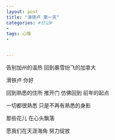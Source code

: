 ```yaml
---
layout: post
title: "滑铁卢 第一天"
categories: #日记#
- 
tags: 心情
- 


---
```


告别加州的温热 回到暴雪纷飞的加拿大   

滑铁卢 你好   

回到熟悉的住所 推开门 仿佛回到 前年的起点   

一切都很熟悉 只是不再有熟悉的身影   

那些花儿 在心头飘落   

愿我们在天涯海角 努力绽放   